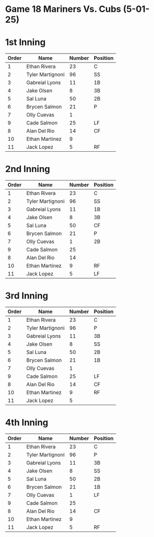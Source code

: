 # Game 18 Mariners Vs. Cubs (5-01-25)

# 1st Inning

| Order | Name | Number | Position   |
| --- | --- 			 | --- | --- |
| 1   | Ethan Rivera     | 23  | C   |
| 2   | Tyler Martignoni | 96  | SS  |
| 3   | Gabreial Lyons   | 11  | 1B  |
| 4   | Jake Olsen       | 8   | 3B  |
| 5   | Sal Luna         | 50  | 2B  |
| 6   | Brycen Salmon    | 21  | P   |
| 7   | Olly Cuevas      | 1   |     |
| 9   | Cade Salmon      | 25  | LF  |
| 8   | Alan Del Rio     | 14  | CF  |
| 10  | Ethan Martinez   | 9   |     |
| 11  | Jack Lopez       | 5   | RF  |


# 2nd Inning

| Order | Name | Number | Position   |
| --- | --- 			 | --- | --- |
| 1   | Ethan Rivera     | 23  | C   |
| 2   | Tyler Martignoni | 96  | SS  |
| 3   | Gabreial Lyons   | 11  | 1B  |
| 4   | Jake Olsen       | 8   | 3B  |
| 5   | Sal Luna         | 50  | CF  |
| 6   | Brycen Salmon    | 21  | P   |
| 7   | Olly Cuevas      | 1   | 2B  |
| 9   | Cade Salmon      | 25  |     |
| 8   | Alan Del Rio     | 14  |     |
| 10  | Ethan Martinez   | 9   | RF  |
| 11  | Jack Lopez       | 5   | LF  |

# 3rd Inning

| Order | Name | Number | Position   |
| --- | --- 			 | --- | --- |
| 1   | Ethan Rivera     | 23  | C   |
| 2   | Tyler Martignoni | 96  | P   |
| 3   | Gabreial Lyons   | 11  | 3B  |
| 4   | Jake Olsen       | 8   | SS  |
| 5   | Sal Luna         | 50  | 2B  |
| 6   | Brycen Salmon    | 21  | 1B  |
| 7   | Olly Cuevas      | 1   |     |
| 9   | Cade Salmon      | 25  | LF  |
| 8   | Alan Del Rio     | 14  | CF  |
| 10  | Ethan Martinez   | 9   | RF  |
| 11  | Jack Lopez       | 5   |     |

# 4th Inning

| Order | Name | Number | Position   |
| --- | --- 			 | --- | --- |
| 1   | Ethan Rivera     | 23  | C   |
| 2   | Tyler Martignoni | 96  | P   |
| 3   | Gabreial Lyons   | 11  | 3B  |
| 4   | Jake Olsen       | 8   | SS  |
| 5   | Sal Luna         | 50  | 2B  |
| 6   | Brycen Salmon    | 21  | 1B  |
| 7   | Olly Cuevas      | 1   | LF  |
| 9   | Cade Salmon      | 25  |     |
| 8   | Alan Del Rio     | 14  | CF  |
| 10  | Ethan Martinez   | 9   |     |
| 11  | Jack Lopez       | 5   | RF  |